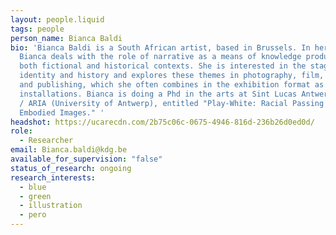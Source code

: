 ```yaml
---
layout: people.liquid
tags: people
person_name: Bianca Baldi
bio: 'Bianca Baldi is a South African artist, based in Brussels. In her work
  Bianca deals with the role of narrative as a means of knowledge production in
  both fictional and historical contexts. She is interested in the staging of
  identity and history and explores these themes in photography, film, writing
  and publishing, which she often combines in the exhibition format as
  installations. Bianca is doing a Phd in the arts at Sint Lucas Antwerpen (KdG)
  / ARIA (University of Antwerp), entitled "Play-White: Racial Passing and
  Embodied Images." '
headshot: https://ucarecdn.com/2b75c06c-0675-4946-816d-236b26d0ed0d/
role:
  - Researcher
email: Bianca.baldi@kdg.be
available_for_supervision: "false"
status_of_research: ongoing
research_interests:
  - blue
  - green
  - illustration
  - pero
---
```


